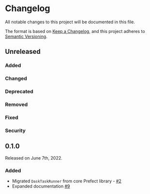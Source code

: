 # Changelog

All notable changes to this project will be documented in this file.

The format is based on [Keep a Changelog](https://keepachangelog.com/en/1.0.0/),
and this project adheres to [Semantic Versioning](https://semver.org/spec/v2.0.0.html).

## Unreleased

### Added

### Changed

### Deprecated

### Removed

### Fixed

### Security

## 0.1.0

Released on June 7th, 2022.

### Added

- Migrated `DaskTaskRunner` from core Prefect library - [#2](https://github.com/PrefectHQ/prefect-dask/pull/2)
- Expanded documentation [#9](https://github.com/PrefectHQ/prefect-dask/pull/9)

